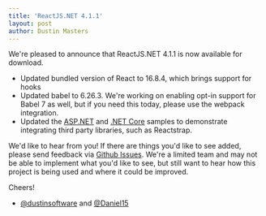 ```yaml
---
title: 'ReactJS.NET 4.1.1'
layout: post
author: Dustin Masters
---
```


We're pleased to announce that ReactJS.NET 4.1.1 is now available for download.

-   Updated bundled version of React to 16.8.4, which brings support for hooks
-   Updated babel to 6.26.3. We're working on enabling opt-in support for Babel 7 as well, but if you need this today, please use the webpack integration.
-   Updated the [ASP.NET](https://github.com/reactjs/React.NET/tree/master/src/React.Web.Mvc4) and [.NET Core](https://github.com/reactjs/React.NET/tree/master/src/React.Sample.Webpack.CoreMvc) samples to demonstrate integrating third party libraries, such as Reactstrap.

We'd like to hear from you! If there are things you'd like to see added, please send feedback via [Github Issues](https://github.com/reactjs/React.NET/issues). We're a limited team and may not be able to implement what you'd like to see, but still want to hear how this project is being used and where it could be improved.

Cheers!

-   [@dustinsoftware](https://twitter.com/dustinsoftware) and [@Daniel15](https://twitter.com/daniel15)
